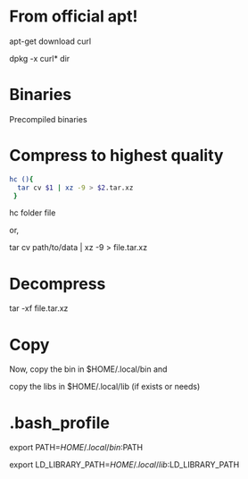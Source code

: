 # From official apt!
apt-get download curl

dpkg -x curl* dir

# Binaries
Precompiled binaries

# Compress to highest quality
```bash
hc (){
  tar cv $1 | xz -9 > $2.tar.xz
 }
 ```

hc folder file

or,

tar cv path/to/data | xz -9 > file.tar.xz

# Decompress
tar -xf file.tar.xz

# Copy
Now, copy the bin in $HOME/.local/bin and 

copy the libs in $HOME/.local/lib (if exists or needs)

# .bash_profile
export PATH=$HOME/.local/bin:$PATH

export LD_LIBRARY_PATH=$HOME/.local/lib:$LD_LIBRARY_PATH
